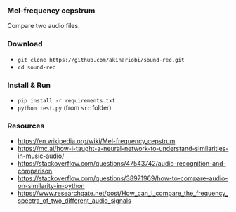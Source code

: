 ### Mel-frequency cepstrum

Compare two audio files. 

### Download

* `git clone https://github.com/akinariobi/sound-rec.git`
* `cd sound-rec`

### Install & Run

* `pip install -r requirements.txt`
* `python test.py` (from `src` folder)

### Resources

* https://en.wikipedia.org/wiki/Mel-frequency_cepstrum
* https://mc.ai/how-i-taught-a-neural-network-to-understand-similarities-in-music-audio/
* https://stackoverflow.com/questions/47543742/audio-recognition-and-comparison
* https://stackoverflow.com/questions/38971969/how-to-compare-audio-on-similarity-in-python
* https://www.researchgate.net/post/How_can_I_compare_the_frequency_spectra_of_two_different_audio_signals
